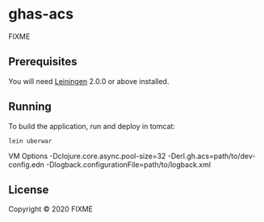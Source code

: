# ghas-acs

FIXME

## Prerequisites

You will need [Leiningen][] 2.0.0 or above installed.

[leiningen]: https://github.com/technomancy/leiningen

## Running

To build the application, run and deploy in tomcat:

    lein uberwar
VM Options
    -Dclojure.core.async.pool-size=32 -Derl.gh.acs=path/to/dev-config.edn -Dlogback.configurationFile=path/to/logback.xml
## License

Copyright © 2020 FIXME
